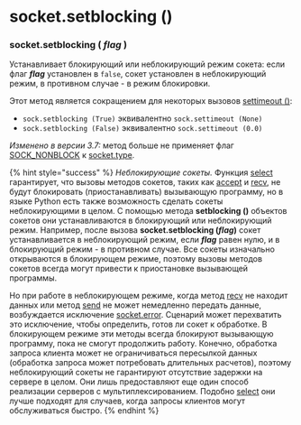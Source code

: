 # socket.setblocking \(\)

### socket.setblocking \( _flag_ \)

Устанавливает блокирующий или неблокирующий режим сокета: если флаг _**flag**_ установлен в `false`, сокет установлен в неблокирующий режим, в противном случае - в режим блокировки.

Этот метод является сокращением для некоторых вызовов [settimeout \(\)](socket.settimeout.md):

* `sock.setblocking (True)` эквивалентно `sock.settimeout (None)`
* `sock.setblocking (False)` эквивалентно `sock.settimeout (0.0)`

_Изменено в версии 3.7:_ метод больше не применяет флаг [SOCK\_NONBLOCK](../konstanty-soketov/socket.sock_nonblock.md) к [socket.type](socket.type.md).

{% hint style="success" %}
_Неблокирующие сокеты._ Функция [select](../../select/atributy-modulya/select.select.md) гарантирует, что вызовы методов сокетов, таких как [accept](socket.accept.md) и [recv](socket.recv.md), не будут блокировать \(приостанавливать\) вызывающую программу, но в языке Python есть также возможность сделать сокеты неблокирующими в целом. С помощью метода **setblocking \(\)** объектов сокетов они устанавливаются в блокирующий или неблокирующий режим. Например, после вызова **socket.setblocking \(**_**flag**_**\)** сокет устанавливается в неблокирующий режим, если _**flag**_ равен нулю, и в блокирующий режим - в противном случае. Все сокеты изначально открываются в блокирующем режиме, поэтому вызовы методов сокетов всегда могут привести к приостановке вызывающей программы.

Но при работе в неблокирующем режиме, когда метод [recv](socket.recv.md) не находит данных или метод [send](socket.send.md) не может немедленно передать данные, возбуждается исключение [socket.error](../isklyucheniya-soketov/socket.error.md). Сценарий может перехватить это исключение, чтобы определить, готов ли сокет к обработке. В блокирующем режиме эти методы всегда блокируют вызывающую программу, пока не смогут продолжить работу. Конечно, обработка запроса клиента может не ограничиваться пересылкой данных \(обработка запроса может потребовать длительных расчетов\), поэтому неблокирующий сокеты не гарантируют отсутствие задержки на сервере в целом. Они лишь предоставляют еще один способ реализации серверов с мультиплексированием. Подобно [select](../../select/) они лучше подходят для случаев, когда запросы клиентов могут обслуживаться быстро.
{% endhint %}

